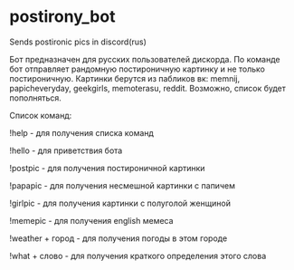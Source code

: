 # postirony_bot
Sends postironic pics in discord(rus)

Бот предназначен для русских пользователей дискорда.
По команде бот отправляет рандомную постироничную картинку и не только постироничную.
Картинки берутся из пабликов вк: memnij, papicheveryday, geekgirls, memoterasu, reddit. Возможно, список будет пополняться.

Список команд:

!help - для получения списка команд

!hello - для приветствия бота

!postpic - для получения постироничной картинки

!papapic - для получения несмешной картинки с папичем

!girlpic - для получения картинки с полуголой женщиной

!memepic - для получения english мемеса

!weather + город - для получения погоды в этом городе

!what + слово - для получения краткого определения этого слова
